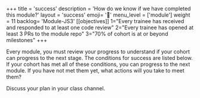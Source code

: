 +++ title = 'success' description = 'How do we know if we have completed this module?' layout = 'success' emoji= '📝' menu_level = ['module'] weight = 11 backlog= 'Module-JS3' [[objectives]] 1="Every trainee has received and responded to at least one code review" 2="Every trainee has opened at least 3 PRs to the module repo" 3="70% of cohort is at or beyond milestones" +++

Every module, you must review your progress to understand if your cohort can progress to the next stage. The conditions for success are listed below. If your cohort has met all of these conditions, you can progress to the next module. If you have not met them yet, what actions will you take to meet them?

Discuss your plan in your class channel.
